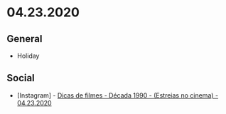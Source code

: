 # 04.23.2020

## General

- Holiday

## Social

- \[Instagram\] - [Dicas de filmes - Década 1990 - (Estreias no cinema) - 04.23.2020](https://www.instagram.com/p/B_Uqy1RJHL8/)

